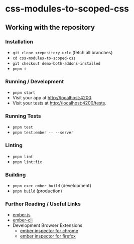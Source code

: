# css-modules-to-scoped-css

## Working with the repository

### Installation

- `git clone <repository-url>` (fetch all branches)
- `cd css-modules-to-scoped-css`
- `git checkout demo-both-addons-installed`
- `pnpm i`

### Running / Development

- `pnpm start`
- Visit your app at [http://localhost:4200](http://localhost:4200).
- Visit your tests at [http://localhost:4200/tests](http://localhost:4200/tests).

### Running Tests

- `pnpm test`
- `pnpm test:ember -- --server`

### Linting

- `pnpm lint`
- `pnpm lint:fix`

### Building

- `pnpm exec ember build` (development)
- `pnpm build` (production)

### Further Reading / Useful Links

- [ember.js](https://emberjs.com/)
- [ember-cli](https://cli.emberjs.com/release/)
- Development Browser Extensions
  - [ember inspector for chrome](https://chrome.google.com/webstore/detail/ember-inspector/bmdblncegkenkacieihfhpjfppoconhi)
  - [ember inspector for firefox](https://addons.mozilla.org/en-US/firefox/addon/ember-inspector/)
